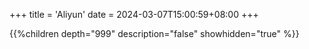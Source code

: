 +++
title = 'Aliyun'
date = 2024-03-07T15:00:59+08:00
+++

{{%children depth="999" description="false" showhidden="true" %}}